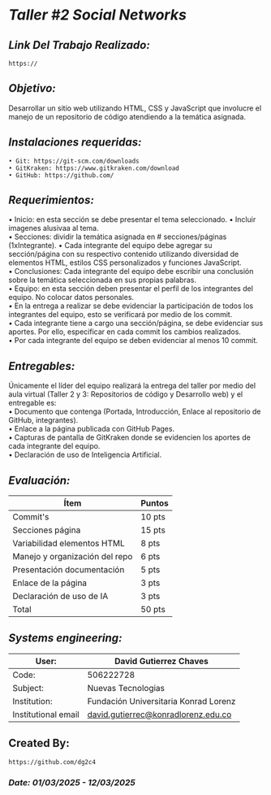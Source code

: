 # *Taller #2 Social Networks*
<!-- <p align="center">
  <img width="600" height="750" src="" alt="">
</p> -->

## *Link Del Trabajo Realizado:*
    https://

## *Objetivo:* 
Desarrollar un sitio web utilizando HTML, CSS y JavaScript que involucre el manejo de un repositorio de código atendiendo a la temática asignada.

## *Instalaciones requeridas:* 
    • Git: https://git-scm.com/downloads
    • GitKraken: https://www.gitkraken.com/download
    • GitHub: https://github.com/

## *Requerimientos:*
• Inicio: en esta sección se debe presentar el tema seleccionado. 
• Incluir imagenes alusivaa al tema.\
• Secciones: dividir la temática asignada en # secciones/páginas (1xIntegrante). 
• Cada integrante del equipo debe agregar su sección/página con su respectivo contenido utilizando diversidad de elementos HTML, estilos CSS personalizados y funciones JavaScript.\
• Conclusiones: Cada integrante del equipo debe escribir una conclusión sobre la temática seleccionada en sus propias palabras.\
• Equipo: en esta sección deben presentar el perfil de los integrantes del equipo. No colocar datos personales.\
• En la entrega a realizar se debe evidenciar la participación de todos los integrantes del equipo, esto se verificará por medio de los commit.\
• Cada integrante tiene a cargo una sección/página, se debe evidenciar sus aportes. Por ello, especificar en cada commit los cambios realizados.\
• Por cada integrante del equipo se deben evidenciar al menos 10 commit.

## *Entregables:*
Únicamente el líder del equipo realizará la entrega del taller por medio del aula virtual (Taller 2 y 3: Repositorios de
código y Desarrollo web) y el entregable es:\
• Documento que contenga (Portada, Introducción, Enlace al repositorio de GitHub, integrantes).\
• Enlace a la página publicada con GitHub Pages.\
• Capturas de pantalla de GitKraken donde se evidencien los aportes de cada integrante del equipo.\
• Declaración de uso de Inteligencia Artificial.


## *Evaluación:*
| Ítem | Puntos |
|------|--------|
| Commit's | 10 pts |
| Secciones página | 15 pts |
| Variabilidad elementos HTML | 8 pts |
| Manejo y organización del repo | 6 pts |
| Presentación documentación | 5 pts |
| Enlace de la página | 3 pts |
| Declaración de uso de IA | 3 pts |
| Total | 50 pts |

## *Systems engineering:*
| User: | David Gutierrez Chaves |
|------|--------|
| Code: | 506222728 |
| Subject: | Nuevas Tecnologias |
| Institution: | Fundación Universitaria Konrad Lorenz |
| Institutional email | david.gutierrec@konradlorenz.edu.co |  

## Created By:
    https://github.com/dg2c4

### *Date: 01/03/2025 - 12/03/2025*
